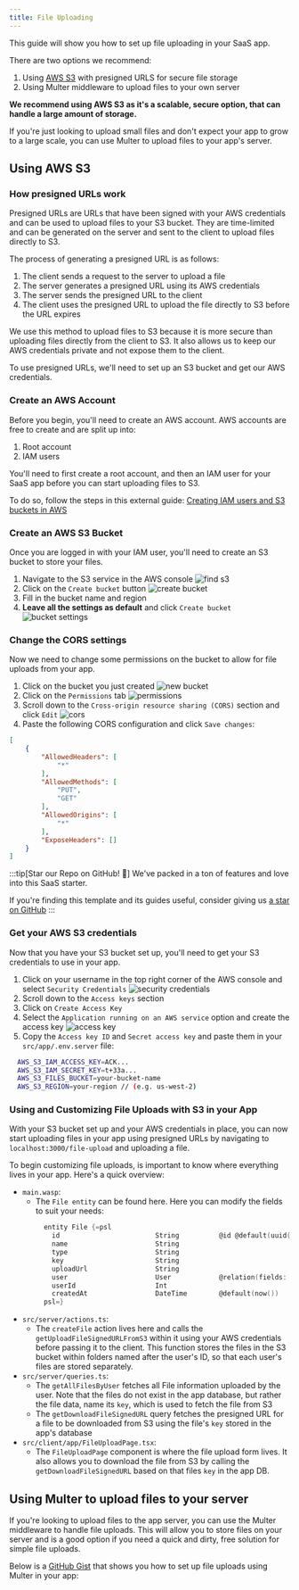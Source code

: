 ```yaml
---
title: File Uploading
---
```


This guide will show you how to set up file uploading in your SaaS app.

There are two options we recommend:
1. Using [AWS S3](https://aws.amazon.com/s3/) with presigned URLS for secure file storage
2. Using Multer middleware to upload files to your own server

**We recommend using AWS S3 as it's a scalable, secure option, that can handle a large amount of storage.** 

If you're just looking to upload small files and don't expect your app to grow to a large scale, you can use Multer to upload files to your app's server.

## Using AWS S3

### How presigned URLs work

Presigned URLs are URLs that have been signed with your AWS credentials and can be used to upload files to your S3 bucket. They are time-limited and can be generated on the server and sent to the client to upload files directly to S3.

The process of generating a presigned URL is as follows:
1. The client sends a request to the server to upload a file
2. The server generates a presigned URL using its AWS credentials
3. The server sends the presigned URL to the client
4. The client uses the presigned URL to upload the file directly to S3 before the URL expires

We use this method to upload files to S3 because it is more secure than uploading files directly from the client to S3. It also allows us to keep our AWS credentials private and not expose them to the client.

To use presigned URLs, we'll need to set up an S3 bucket and get our AWS credentials.

### Create an AWS Account

Before you begin, you'll need to create an AWS account. AWS accounts are free to create and are split up into:
1. Root account
2. IAM users

You'll need to first create a root account, and then an IAM user for your SaaS app before you can start uploading files to S3.

To do so, follow the steps in this external guide: [Creating IAM users and S3 buckets in AWS](https://medium.com/@emmanuelnwright/create-iam-users-and-s3-buckets-in-aws-264e78281f7f)

### Create an AWS S3 Bucket

Once you are logged in with your IAM user, you'll need to create an S3 bucket to store your files.

1. Navigate to the S3 service in the AWS console
![find s3](/file-uploads/find-s3.png)
2. Click on the `Create bucket` button
![create bucket](/file-uploads/create-bucket.png)
3. Fill in the bucket name and region
4. **Leave all the settings as default** and click `Create bucket`
![bucket settings](/file-uploads/default-settings.png)

### Change the CORS settings

Now we need to change some permissions on the bucket to allow for file uploads from your app.

1. Click on the bucket you just created
![new bucket](/file-uploads/new-bucket.png)
2. Click on the `Permissions` tab
![permissions](/file-uploads/permissions.png)
3. Scroll down to the `Cross-origin resource sharing (CORS)` section and click `Edit`
![cors](/file-uploads/cors.png)
5. Paste the following CORS configuration and click `Save changes`:
```json
[
    {
        "AllowedHeaders": [
            "*"
        ],
        "AllowedMethods": [
            "PUT",
            "GET"
        ],
        "AllowedOrigins": [
            "*"
        ],
        "ExposeHeaders": []
    }
]
```

:::tip[Star our Repo on GitHub! 🌟]
We've packed in a ton of features and love into this SaaS starter.

If you're finding this template and its guides useful, consider giving us [a star on GitHub](https://github.com/wasp-lang/wasp)
:::

### Get your AWS S3 credentials

Now that you have your S3 bucket set up, you'll need to get your S3 credentials to use in your app.

1. Click on your username in the top right corner of the AWS console and select `Security Credentials`
![security credentials](/file-uploads/username.png)
2. Scroll down to the `Access keys` section
3. Click on `Create Access Key`
4. Select the `Application running on an AWS service` option and create the access key
![access key](/file-uploads/keys.png)
5. Copy the `Access key ID` and `Secret access key` and paste them in your `src/app/.env.server` file: 
```sh
  AWS_S3_IAM_ACCESS_KEY=ACK...
  AWS_S3_IAM_SECRET_KEY=t+33a...
  AWS_S3_FILES_BUCKET=your-bucket-name
  AWS_S3_REGION=your-region // (e.g. us-west-2)
```

### Using and Customizing File Uploads with S3 in your App

With your S3 bucket set up and your AWS credentials in place, you can now start uploading files in your app using presigned URLs by navigating to `localhost:3000/file-upload` and uploading a file.

To begin customizing file uploads, is important to know where everything lives in your app. Here's a quick overview:
- `main.wasp`:
  - The `File entity` can be found here. Here you can modify the fields to suit your needs:
    ```c
      entity File {=psl
        id                        String          @id @default(uuid())
        name                      String
        type                      String
        key                       String
        uploadUrl                 String
        user                      User            @relation(fields: [userId], references: [id])
        userId                    Int
        createdAt                 DateTime        @default(now())
      psl=}
    ```
- `src/server/actions.ts`:
  - The `createFile` action lives here and calls the `getUploadFileSignedURLFromS3` within it using your AWS credentials before passing it to the client. This function stores the files in the S3 bucket within folders named after the user's ID, so that each user's files are stored separately.
- `src/server/queries.ts`:
  - The `getAllFilesByUser` fetches all File information uploaded by the user. Note that the files do not exist in the app database, but rather the file data, name its `key`, which is used to fetch the file from S3
  - The `getDownloadFileSignedURL` query fetches the presigned URL for a file to be downloaded from S3 using the file's `key` stored in the app's database
- `src/client/app/FileUploadPage.tsx`:
  - The `FileUploadPage` component is where the file upload form lives. It also allows you to download the file from S3 by calling the `getDownloadFileSignedURL` based on that files `key` in the app DB. 

## Using Multer to upload files to your server

If you're looking to upload files to the app server, you can use the Multer middleware to handle file uploads. This will allow you to store files on your server and is a good option if you need a quick and dirty, free solution for simple file uploads.

Below is a [GitHub Gist](https://gist.github.com/infomiho/ec379df4e33f3ae3410a251ba3aa81af) that shows you how to set up file uploads using Multer in your app:

<script src="https://gist.github.com/infomiho/ec379df4e33f3ae3410a251ba3aa81af.js"></script>